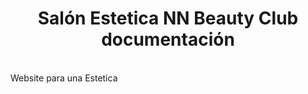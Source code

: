 <h1 align="center">Salón Estetica NN Beauty  Club documentación</h1>

<br>
Website para una Estetica

